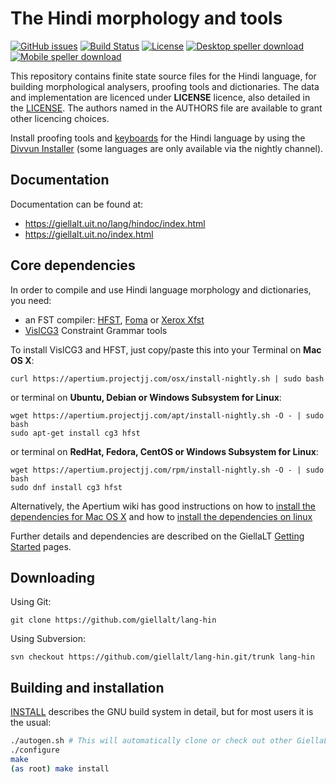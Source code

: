 The Hindi morphology and tools
==========================================

[![GitHub issues](https://img.shields.io/github/issues-raw/giellalt/lang-hin)](https://github.com/giellalt/lang-hin/issues)
[![Build Status](https://divvun-tc.thetc.se/api/github/v1/repository/giellalt/lang-hin/main/badge.svg)](https://github.com/giellalt/lang-hin/actions)
[![License](https://img.shields.io/github/license/giellalt/lang-hin)](https://github.com/giellalt/lang-hin/blob/main/LICENSE)
[![Desktop speller download](https://img.shields.io/badge/download%40latest-desktop--bhfst-brightgreen)](https://pahkat.uit.no/main/download/speller-hin?platform=desktop&channel=nightly)
[![Mobile speller download](https://img.shields.io/badge/download%40latest-mobile--bhfst-brightgreen)](https://pahkat.uit.no/main/download/speller-hin?platform=mbile&channel=nightly)

This repository contains finite state source files for the Hindi language,
for building morphological analysers, proofing tools
and dictionaries. The data and implementation are licenced under __LICENSE__
licence, also detailed in the
[LICENSE](https://github.com/giellalt/lang-hin/blob/main/LICENSE). The
authors named in the AUTHORS file are available to grant other licencing
choices.

Install proofing tools and [keyboards](https://github.com/giellalt/keyboard-hin)
for the Hindi language by using the [Divvun Installer](http://divvun.no)
(some languages are only available via the nightly channel).

Documentation
-------------

Documentation can be found at:

-   <https://giellalt.uit.no/lang/hindoc/index.html>
-   <https://giellalt.uit.no/index.html>

Core dependencies
-----------------

In order to compile and use Hindi language morphology and
dictionaries, you need:

- an FST compiler: [HFST](https://github.com/hfst/hfst), [Foma](https://github.com/mhulden/foma) or [Xerox Xfst](https://web.stanford.edu/~laurik/fsmbook/home.html)
- [VislCG3](https://visl.sdu.dk/svn/visl/tools/vislcg3/trunk) Constraint Grammar tools

To install VislCG3 and HFST, just copy/paste this into your Terminal on **Mac OS X**:

```
curl https://apertium.projectjj.com/osx/install-nightly.sh | sudo bash
```

or terminal on **Ubuntu, Debian or Windows Subsystem for Linux**:

```
wget https://apertium.projectjj.com/apt/install-nightly.sh -O - | sudo bash
sudo apt-get install cg3 hfst
```

or terminal on **RedHat, Fedora, CentOS or Windows Subsystem for Linux**:

```
wget https://apertium.projectjj.com/rpm/install-nightly.sh -O - | sudo bash
sudo dnf install cg3 hfst
```

Alternatively, the Apertium wiki has good instructions on how to [install the dependencies for Mac
OS X](https://wiki.apertium.org/wiki/Apertium_on_Mac_OS_X) and how to [install
the dependencies on
linux](https://wiki.apertium.org/wiki/Installation_of_grammar_libraries)

Further details and dependencies are described on the GiellaLT [Getting Started](https://giellalt.uit.no/infra/GettingStarted.html) pages.

Downloading
-----------

Using Git:
```
git clone https://github.com/giellalt/lang-hin
```

Using Subversion:
```
svn checkout https://github.com/giellalt/lang-hin.git/trunk lang-hin
```

Building and installation
-------------------------

[INSTALL](https://github.com/giellalt/lang-hin/blob/main/INSTALL)
describes the GNU build system in detail, but for most users it is the usual:

```sh
./autogen.sh # This will automatically clone or check out other GiellaLT dependencies
./configure
make
(as root) make install
```
